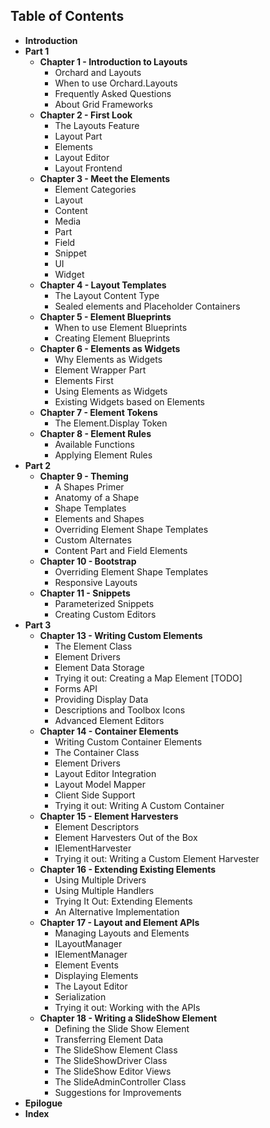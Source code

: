 ## Table of Contents

* **Introduction**
* **Part 1**
	* **Chapter 1 - Introduction to Layouts**
		* Orchard and Layouts
		* When to use Orchard.Layouts
		* Frequently Asked Questions
		* About Grid Frameworks
	* **Chapter 2 -  First Look**
		* The Layouts Feature
		* Layout Part
		* Elements
		* Layout Editor
		* Layout Frontend
	* **Chapter 3 - Meet the Elements**
		* Element Categories
		* Layout
		* Content
		* Media
		* Part
		* Field
		* Snippet
		* UI
		* Widget
	* **Chapter 4 -  Layout Templates**
		* The Layout Content Type
		* Sealed elements and Placeholder Containers
    * **Chapter 5 -  Element Blueprints**
	    * When to use Element Blueprints
	    * Creating Element Blueprints
	* **Chapter 6 -  Elements as Widgets**
		* Why Elements as Widgets
		* Element Wrapper Part
		* Elements First
		* Using Elements as Widgets
		* Existing Widgets based on Elements
	* **Chapter 7 - Element Tokens**
		* The Element.Display Token
	* **Chapter 8 - Element Rules**
		* Available Functions
		* Applying Element Rules
* **Part 2**
	* **Chapter 9 - Theming**
    	* A Shapes Primer
    	* Anatomy of a Shape
       	* Shape Templates
    	* Elements and Shapes
    	* Overriding Element Shape Templates
    	* Custom Alternates
    	* Content Part and Field Elements
	* **Chapter 10 -  Bootstrap**
    	* Overriding Element Shape Templates
    	* Responsive Layouts
	* **Chapter 11 -  Snippets**
    	* Parameterized Snippets
		* Creating Custom Editors
* **Part 3**
    * **Chapter 13 -  Writing Custom Elements**
	    * The Element Class
	    * Element Drivers
	    * Element Data Storage
	    * Trying it out: Creating a Map Element [TODO]
	    * Forms API
	    * Providing Display Data
	    * Descriptions and Toolbox Icons
	    * Advanced Element Editors
    * **Chapter 14 -  Container Elements**
	    * Writing Custom Container Elements
	    * The Container Class
	    * Element Drivers
	    * Layout Editor Integration
	    * Layout Model Mapper
	    * Client Side Support
	    * Trying it out: Writing A Custom Container
    * **Chapter 15 -  Element Harvesters**
	    * Element Descriptors
	    * Element Harvesters Out of the Box
	    * IElementHarvester
	    * Trying it out: Writing a Custom Element Harvester
    * **Chapter 16 -  Extending Existing Elements**
	    * Using Multiple Drivers
	    * Using Multiple Handlers
	    * Trying It Out: Extending Elements
	    * An Alternative Implementation
	* **Chapter 17 - Layout and Element APIs**
		* Managing Layouts and Elements
		* ILayoutManager
		* IElementManager
		* Element Events
		* Displaying Elements
		* The Layout Editor
		* Serialization
		* Trying it out: Working with the APIs
    * **Chapter 18 - Writing a SlideShow Element**
	    * Defining the Slide Show Element
	    * Transferring Element Data
	    * The SlideShow Element Class
	    * The SlideShowDriver Class
	    * The SlideShow Editor Views
	    * The SlideAdminController Class
	    * Suggestions for Improvements
* **Epilogue**
* **Index**